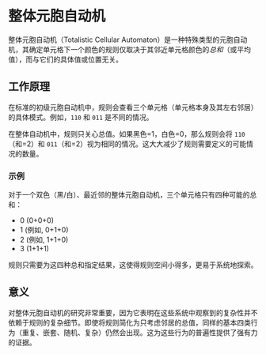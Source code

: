 # 整体元胞自动机

整体元胞自动机（Totalistic Cellular Automaton）是一种特殊类型的元胞自动机，其确定单元格下一个颜色的规则仅取决于其邻近单元格颜色的*总和*（或平均值），而与它们的具体值或位置无关。

## 工作原理

在标准的初级元胞自动机中，规则会查看三个单元格（单元格本身及其左右邻居）的具体模式。例如，`110` 和 `011` 是不同的情况。

在整体自动机中，规则只关心总值。如果黑色=1，白色=0，那么规则会将 `110`（和=2）和 `011`（和=2）视为相同的情况。这大大减少了规则需要定义的可能情况的数量。

### 示例

对于一个双色（黑/白）、最近邻的整体元胞自动机，三个单元格只有四种可能的总和：
- 0 (0+0+0)
- 1 (例如, 0+1+0)
- 2 (例如, 1+1+0)
- 3 (1+1+1)

规则只需要为这四种总和指定结果，这使得规则空间小得多，更易于系统地探索。

## 意义

对整体元胞自动机的研究非常重要，因为它表明在这些系统中观察到的复杂性并不依赖于规则的复杂细节。即使将规则简化为只考虑邻居的总值，同样的基本四类行为（重复、嵌套、随机、复杂）仍然会出现。这为这些行为的普遍性提供了强有力的证据。